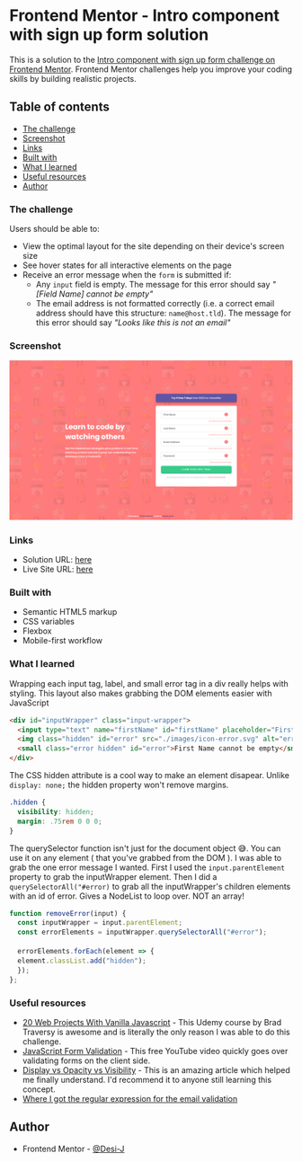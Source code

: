 # Frontend Mentor - Intro component with sign up form solution

This is a solution to the [Intro component with sign up form challenge on Frontend Mentor](https://www.frontendmentor.io/challenges/intro-component-with-signup-form-5cf91bd49edda32581d28fd1). Frontend Mentor challenges help you improve your coding skills by building realistic projects. 

## Table of contents

  - [The challenge](#the-challenge)
  - [Screenshot](#screenshot)
  - [Links](#links)
  - [Built with](#built-with)
  - [What I learned](#what-i-learned)
  - [Useful resources](#useful-resources)
- [Author](#author)

### The challenge

Users should be able to:

- View the optimal layout for the site depending on their device's screen size
- See hover states for all interactive elements on the page
- Receive an error message when the `form` is submitted if:
  - Any `input` field is empty. The message for this error should say *"[Field Name] cannot be empty"*
  - The email address is not formatted correctly (i.e. a correct email address should have this structure: `name@host.tld`). The message for this error should say *"Looks like this is not an email"*

### Screenshot

![](./images/desktop.png)


### Links

- Solution URL: [here](https://www.frontendmentor.io/solutions/intro-component-with-signup-form-r1PI_N789)
- Live Site URL: [here](https://desi-j.github.io/frontend-mentor-challenges/intro-component-with-signup-form-master/index.html)


### Built with

- Semantic HTML5 markup
- CSS variables
- Flexbox
- Mobile-first workflow

### What I learned

Wrapping each input tag, label, and small error tag in a div really helps with styling. This layout also makes grabbing the DOM elements easier with JavaScript

```html
<div id="inputWrapper" class="input-wrapper">
  <input type="text" name="firstName" id="firstName" placeholder="First Name">
  <img class="hidden" id="error" src="./images/icon-error.svg" alt="error alert">
  <small class="error hidden" id="error">First Name cannot be empty</small>
</div>
```
The CSS hidden attribute is a cool way to make an element disapear. Unlike  ```display: none;``` the hidden property won't remove margins.  
```css
.hidden {
  visibility: hidden;
  margin: .75rem 0 0 0;
}

```
The querySelector function isn't just for the document object 😅. You can use it on any element ( that you've grabbed from the DOM ). I was able to grab the one error message I wanted. First I used the ```input.parentElement``` property to grab the inputWrapper element. Then I did a ```querySelectorAll("#error)``` to grab all the inputWrapper's children elements with an id of error. Gives a NodeList to loop over. NOT an array!
```js
function removeError(input) {
  const inputWrapper = input.parentElement;
  const errorElements = inputWrapper.querySelectorAll("#error");

  errorElements.forEach(element => {
  element.classList.add("hidden");
  });
};
```

### Useful resources

- [20 Web Projects With Vanilla Javascript](https://www.udemy.com/course/web-projects-with-vanilla-javascript/?src=sac&kw=20+web+projects) - This Udemy course by Brad Traversy is awesome and is literally the only reason I was able to do this challenge.
- [JavaScript Form Validation](https://www.youtube.com/watch?v=CYlNJpltjMM) - This free YouTube video quickly goes over validating forms on the client side.
- [Display vs Opacity vs Visibility](https://thisthat.dev/display-none-vs-opacity-0-vs-visibility-hidden/) - This is an amazing article which helped me finally understand. I'd recommend it to anyone still learning this concept.
- [Where I got the regular expression for the email validation](https://stackoverflow.com/questions/46155/how-can-i-validate-an-email-address-in-javascript) 

## Author

- Frontend Mentor - [@Desi-J](https://www.frontendmentor.io/profile/Desi-J)


